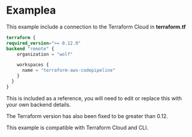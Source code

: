 # Examplea

This example include a connection to the Terraform Cloud in **terraform.tf**

``` terraform
terraform {
required_version=">= 0.12.0"
backend "remote" {
    organization = "wolf"

    workspaces {
      name = "terraform-aws-codepipeline"
    }
  }
}
```

This is included as a reference, you will need to edit or replace this with your own backend details.

The Terraform version has also been fixed to be greater than 0.12.

This example is compatible with Terraform Cloud and CLI.
